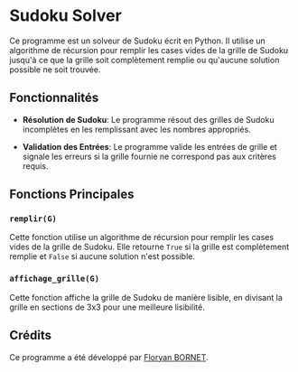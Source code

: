# Sudoku Solver

Ce programme est un solveur de Sudoku écrit en Python. Il utilise un algorithme de récursion pour remplir les cases vides de la grille de Sudoku jusqu'à ce que la grille soit complètement remplie ou qu'aucune solution possible ne soit trouvée.

## Fonctionnalités

- **Résolution de Sudoku**: Le programme résout des grilles de Sudoku incomplètes en les remplissant avec les nombres appropriés.

- **Validation des Entrées**: Le programme valide les entrées de grille et signale les erreurs si la grille fournie ne correspond pas aux critères requis.

## Fonctions Principales

### `remplir(G)`

Cette fonction utilise un algorithme de récursion pour remplir les cases vides de la grille de Sudoku. Elle retourne `True` si la grille est complètement remplie et `False` si aucune solution n'est possible.

### `affichage_grille(G)`

Cette fonction affiche la grille de Sudoku de manière lisible, en divisant la grille en sections de 3x3 pour une meilleure lisibilité.

## Crédits

Ce programme a été développé par [Floryan BORNET]([https://github.com/FloryanB](https://github.com/BornetFloryan)). 
